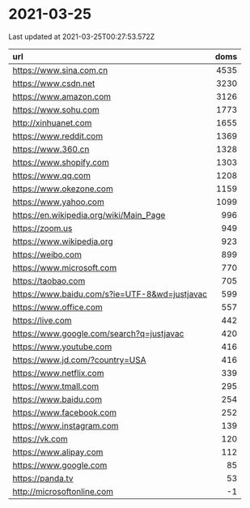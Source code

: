 # 2021-03-25

<!-- BEGIN -->
Last updated at 2021-03-25T00:27:53.572Z

url | doms
:- | -:
https://www.sina.com.cn | 4535
https://www.csdn.net | 3230
https://www.amazon.com | 3126
https://www.sohu.com | 1773
http://xinhuanet.com | 1655
https://www.reddit.com | 1369
https://www.360.cn | 1328
https://www.shopify.com | 1303
https://www.qq.com | 1208
https://www.okezone.com | 1159
https://www.yahoo.com | 1099
https://en.wikipedia.org/wiki/Main_Page | 996
https://zoom.us | 949
https://www.wikipedia.org | 923
https://weibo.com | 899
https://www.microsoft.com | 770
https://taobao.com | 705
https://www.baidu.com/s?ie=UTF-8&wd=justjavac | 599
https://www.office.com | 557
https://live.com | 442
https://www.google.com/search?q=justjavac | 420
https://www.youtube.com | 416
https://www.jd.com/?country=USA | 416
https://www.netflix.com | 339
https://www.tmall.com | 295
https://www.baidu.com | 254
https://www.facebook.com | 252
https://www.instagram.com | 139
https://vk.com | 120
https://www.alipay.com | 112
https://www.google.com | 85
https://panda.tv | 53
http://microsoftonline.com | -1
<!-- END -->
